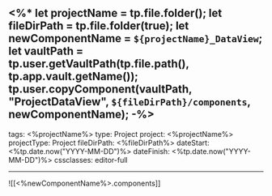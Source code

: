 <%*
let projectName = tp.file.folder();
let fileDirPath = tp.file.folder(true);
let newComponentName = `${projectName}_DataView`;
let vaultPath = tp.user.getVaultPath(tp.file.path(), tp.app.vault.getName());
tp.user.copyComponent(vaultPath, "ProjectDataView", `${fileDirPath}/components`, newComponentName);
-%>
---
tags: <%projectName%>
type: Project
project: <%projectName%>
projectType: Project
fileDirPath: <%fileDirPath%>
dateStart: <%tp.date.now("YYYY-MM-DD")%>
dateFinish: <%tp.date.now("YYYY-MM-DD")%>
cssclasses: editor-full

---
![[<%newComponentName%>.components]]